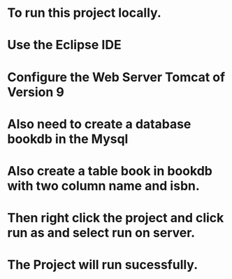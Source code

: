 # To run this project locally.
# Use the Eclipse IDE 
# Configure the Web Server Tomcat of Version 9
# Also need to create a database bookdb in the Mysql
# Also create a table book in bookdb with two column name and isbn.
# Then right click the project and click run as and select run on server.
# The Project will run sucessfully.
